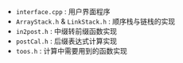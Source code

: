 - `interface.cpp` : 用户界面程序
- `ArrayStack.h`  & `LinkStack.h` : 顺序栈与链栈的实现
- `in2post.h` : 中缀转前缀函数实现
- `postCal.h` : 后缀表达式计算实现
- `toos.h` : 计算中需要用到的函数实现